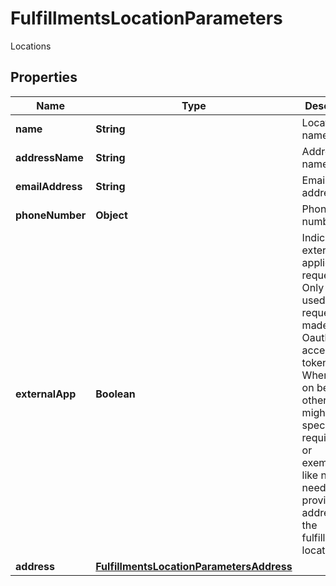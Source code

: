 

# FulfillmentsLocationParameters

Locations

## Properties

| Name | Type | Description | Notes |
|------------ | ------------- | ------------- | -------------|
|**name** | **String** | Location name |  |
|**addressName** | **String** | Address name |  |
|**emailAddress** | **String** | Email address |  |
|**phoneNumber** | **Object** | Phone number |  [optional] |
|**externalApp** | **Boolean** | Indicates external application request. Only to be used for requests made with Oauth 2.0 access tokens. When acting on behalf of others, you might have special requirements or exemptions, like not needing to provide an address for the fulfillment location. |  [optional] |
|**address** | [**FulfillmentsLocationParametersAddress**](FulfillmentsLocationParametersAddress.md) |  |  [optional] |




